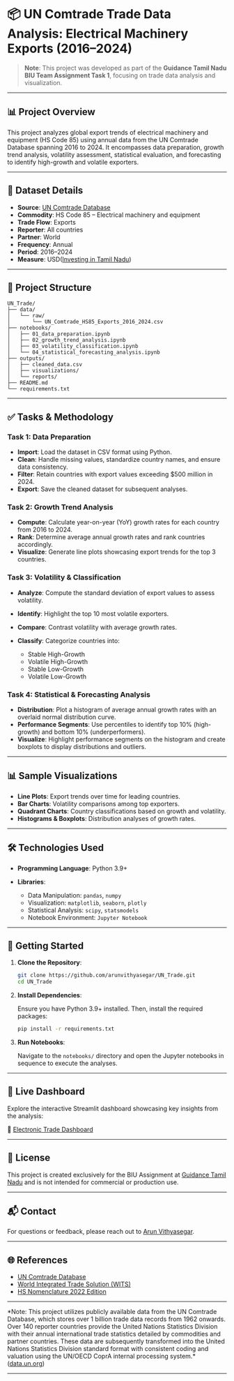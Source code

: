 # 📦 UN Comtrade Trade Data Analysis: Electrical Machinery Exports (2016–2024)

> **Note**: This project was developed as part of the **Guidance Tamil Nadu BIU Team Assignment Task 1**, focusing on trade data analysis and visualization.

---

## 📊 Project Overview

This project analyzes global export trends of electrical machinery and equipment (HS Code 85) using annual data from the UN Comtrade Database spanning 2016 to 2024. It encompasses data preparation, growth trend analysis, volatility assessment, statistical evaluation, and forecasting to identify high-growth and volatile exporters.

---

## 📁 Dataset Details

* **Source**: [UN Comtrade Database](https://comtradeplus.un.org/)
* **Commodity**: HS Code 85 – Electrical machinery and equipment
* **Trade Flow**: Exports
* **Reporter**: All countries
* **Partner**: World
* **Frequency**: Annual
* **Period**: 2016–2024
* **Measure**: USD([Investing in Tamil Nadu][1])

---

## 🧰 Project Structure

```
UN_Trade/
├── data/
│   └── raw/
│       └── UN_Comtrade_HS85_Exports_2016_2024.csv
├── notebooks/
│   ├── 01_data_preparation.ipynb
│   ├── 02_growth_trend_analysis.ipynb
│   ├── 03_volatility_classification.ipynb
│   └── 04_statistical_forecasting_analysis.ipynb
├── outputs/
│   ├── cleaned_data.csv
│   ├── visualizations/
│   └── reports/
├── README.md
└── requirements.txt
```

---

## ✅ Tasks & Methodology

### Task 1: Data Preparation

* **Import**: Load the dataset in CSV format using Python.
* **Clean**: Handle missing values, standardize country names, and ensure data consistency.
* **Filter**: Retain countries with export values exceeding \$500 million in 2024.
* **Export**: Save the cleaned dataset for subsequent analyses.

### Task 2: Growth Trend Analysis

* **Compute**: Calculate year-on-year (YoY) growth rates for each country from 2016 to 2024.
* **Rank**: Determine average annual growth rates and rank countries accordingly.
* **Visualize**: Generate line plots showcasing export trends for the top 3 countries.

### Task 3: Volatility & Classification

* **Analyze**: Compute the standard deviation of export values to assess volatility.
* **Identify**: Highlight the top 10 most volatile exporters.
* **Compare**: Contrast volatility with average growth rates.
* **Classify**: Categorize countries into:

  * Stable High-Growth
  * Volatile High-Growth
  * Stable Low-Growth
  * Volatile Low-Growth


### Task 4: Statistical & Forecasting Analysis

* **Distribution**: Plot a histogram of average annual growth rates with an overlaid normal distribution curve.
* **Performance Segments**: Use percentiles to identify top 10% (high-growth) and bottom 10% (underperformers).
* **Visualize**: Highlight performance segments on the histogram and create boxplots to display distributions and outliers.

---

## 📊 Sample Visualizations

* **Line Plots**: Export trends over time for leading countries.
* **Bar Charts**: Volatility comparisons among top exporters.
* **Quadrant Charts**: Country classifications based on growth and volatility.
* **Histograms & Boxplots**: Distribution analyses of growth rates.

---

## 🛠️ Technologies Used

* **Programming Language**: Python 3.9+
* **Libraries**:

  * Data Manipulation: `pandas`, `numpy`
  * Visualization: `matplotlib`, `seaborn`, `plotly`
  * Statistical Analysis: `scipy`, `statsmodels`
  * Notebook Environment: `Jupyter Notebook`

---

## 🚀 Getting Started

1. **Clone the Repository**:

   ```bash
   git clone https://github.com/arunvithyasegar/UN_Trade.git
   cd UN_Trade
   ```

2. **Install Dependencies**:

   Ensure you have Python 3.9+ installed. Then, install the required packages:

   ```bash
   pip install -r requirements.txt
   ```

3. **Run Notebooks**:

   Navigate to the `notebooks/` directory and open the Jupyter notebooks in sequence to execute the analyses.

---

## 📅 Live Dashboard

Explore the interactive Streamlit dashboard showcasing key insights from the analysis:

🔗 [Electronic Trade Dashboard](https://electronictradedashboard.streamlit.app/)

---

## 📄 License

This project is created exclusively for the BIU Assignment at [Guidance Tamil Nadu](https://investingintamilnadu.com/DIGIGOV/TN-pages/guidance.jsp?pagedisp=static) and is not intended for commercial or production use.

---

## 📬 Contact

For questions or feedback, please reach out to [Arun Vithyasegar](mailto:arunvithyasegar@example.com).

---

## 🌐 References

* [UN Comtrade Database](https://comtradeplus.un.org/)
* [World Integrated Trade Solution (WITS)](https://wits.worldbank.org/)
* [HS Nomenclature 2022 Edition](https://www.wcoomd.org/en/topics/nomenclature/instrument-and-tools/hs-nomenclature-2022-edition/hs-nomenclature-2022-edition.aspx)

---

\*Note: This project utilizes publicly available data from the UN Comtrade Database, which stores over 1 billion trade data records from 1962 onwards. Over 140 reporter countries provide the United Nations Statistics Division with their annual international trade statistics detailed by commodities and partner countries. These data are subsequently transformed into the United Nations Statistics Division standard format with consistent coding and valuation using the UN/OECD CoprA internal processing system.\* ([data.un.org](https://data.un.org/Data.aspx?d=ComTrade&f=_l1Code%3A85%3BcmdCode%3A852810&q=television&utm_source=chatgpt.com))

---

[1]: https://investingintamilnadu.com/DIGIGOV/StaticAttachment?AttachmentFileName=%2Fpdf%2Fpoli_noti%2FRFP2.pdf&utm_source=chatgpt.com "[PDF] GUIDANCE - Invest Tamil Nadu"
[2]: https://www.scribd.com/document/599079021/1-Assignment-1-Guidance-2?utm_source=chatgpt.com "1 - Assignment 1 Guidance | PDF | Business | Computers - Scribd"
